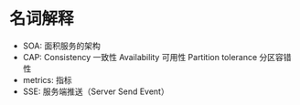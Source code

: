 # 名词解释

* SOA: 面积服务的架构
* CAP: Consistency  一致性     Availability 可用性     Partition tolerance 分区容错性
* metrics: 指标
* SSE: 服务端推送（Server Send Event）
    
    
